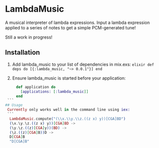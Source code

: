 # LambdaMusic

A musical interpreter of lambda expressions. Input a lambda expression applied to a series of notes to get a simple PCM-generated tune! 

Still a work in progress!


## Installation

  1. Add lambda_music to your list of dependencies in mix.exs:
    ```elixir
        def deps do
          [{:lambda_music, "~> 0.0.1"}]
        end
    ```	

  2. Ensure lambda_music is started before your application:
   ```elixir
        def application do
          [applications: [:lambda_music]]
        end
    ```
## Usage
    Currently only works well in the command line using iex:
    ```
     LambdaMusic.compute("(\\x.\\y.\\z.((z x) y))[CGA]BD")
     (\x.\y.\z.((z x) y))[CGA]BD ->
     (\y.\z.((z)[CGA]y))(BD) ->
     (\z.((z)[CGA]B))D ->
     D[CGA]B
     "D[CGA]B"
   ```
    

  